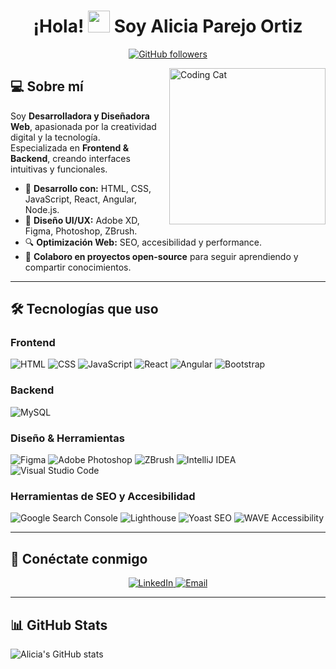 <h1 align="center">
  ¡Hola! <img src="https://media.giphy.com/media/hvRJCLFzcasrR4ia7z/giphy.gif" width="35"> Soy Alicia Parejo Ortiz
</h1>

<p align="center">
  <a href="https://github.com/AliciaParejOrtiz">
    <img src="https://img.shields.io/github/followers/AliciaParejOrtiz?label=Follow&style=social" alt="GitHub followers">
  </a>
</p>

<img align="right" width=250px alt="Coding Cat" src="https://media.giphy.com/media/f6hnhHkks8bk4jwjh3/giphy.gif"/>

## 💻 Sobre mí  
Soy **Desarrolladora y Diseñadora Web**, apasionada por la creatividad digital y la tecnología.  
Especializada en **Frontend & Backend**, creando interfaces intuitivas y funcionales.  

- 🚀 **Desarrollo con:** HTML, CSS, JavaScript, React, Angular, Node.js.
- 🎨 **Diseño UI/UX:** Adobe XD, Figma, Photoshop, ZBrush.
- 🔍 **Optimización Web:** SEO, accesibilidad y performance.
- 🤝 **Colaboro en proyectos open-source** para seguir aprendiendo y compartir conocimientos.

---

## 🛠️ Tecnologías que uso  
### **Frontend**
![HTML](https://img.shields.io/badge/HTML5-E34F26?style=for-the-badge&logo=html5&logoColor=white)
![CSS](https://img.shields.io/badge/CSS3-1572B6?style=for-the-badge&logo=css3&logoColor=white)
![JavaScript](https://img.shields.io/badge/JavaScript-F7DF1E?style=for-the-badge&logo=javascript&logoColor=black)
![React](https://img.shields.io/badge/React-61DAFB?style=for-the-badge&logo=react&logoColor=black)
![Angular](https://img.shields.io/badge/Angular-DD0031?style=for-the-badge&logo=angular&logoColor=white)
![Bootstrap](https://img.shields.io/badge/Bootstrap-7952B3?style=for-the-badge&logo=bootstrap&logoColor=white)

### **Backend**
![MySQL](https://img.shields.io/badge/MySQL-4479A1?style=for-the-badge&logo=mysql&logoColor=white)

### **Diseño & Herramientas**
![Figma](https://img.shields.io/badge/Figma-F24E1E?style=for-the-badge&logo=figma&logoColor=white)
![Adobe Photoshop](https://img.shields.io/badge/Adobe%20Photoshop-31A8FF?style=for-the-badge&logo=adobe-photoshop&logoColor=white)
![ZBrush](https://img.shields.io/badge/ZBrush-8E8E8E?style=for-the-badge&logo=zbrush&logoColor=white)
![IntelliJ IDEA](https://img.shields.io/badge/IntelliJ%20IDEA-000000?style=for-the-badge&logo=intellij-idea&logoColor=white)
![Visual Studio Code](https://img.shields.io/badge/VSCode-007ACC?style=for-the-badge&logo=visual-studio-code&logoColor=white)

### **Herramientas de SEO y Accesibilidad**
![Google Search Console](https://img.shields.io/badge/Google%20Search%20Console-4285F4?style=for-the-badge&logo=google-search-console&logoColor=white)
![Lighthouse](https://img.shields.io/badge/Lighthouse-F44D27?style=for-the-badge&logo=lighthouse&logoColor=white)
![Yoast SEO](https://img.shields.io/badge/Yoast%20SEO-5D3E91?style=for-the-badge&logo=yoast-seo&logoColor=white)
![WAVE Accessibility](https://img.shields.io/badge/WAVE-34A853?style=for-the-badge&logo=wave&logoColor=white)

---

## 🔗 Conéctate conmigo
<p align="center">
  <a href="[https://www.linkedin.com/in/example/](https://www.linkedin.com/in/alicia-parejo-ortiz-b88a81336/)" target="_blank">
    <img src="https://img.shields.io/badge/LinkedIn-0A66C2.svg?style=for-the-badge&logo=linkedin&logoColor=white" alt="LinkedIn">
  </a>
  <a href="mailto:aliciaparejortiz@gmail.com">
    <img src="https://img.shields.io/badge/Gmail-D14836.svg?style=for-the-badge&logo=gmail&logoColor=white" alt="Email">
  </a>
</p>

---
## 📊 GitHub Stats  
![Alicia's GitHub stats](https://github-readme-stats.vercel.app/api?username=AliciaParejOrtiz&show_icons=true&theme=radical)

